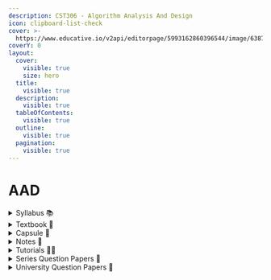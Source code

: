 ```yaml
---
description: CST306 - Algorithm Analysis And Design
icon: clipboard-list-check
cover: >-
  https://www.educative.io/v2api/editorpage/5993162860396544/image/6387039647825920
coverY: 0
layout:
  cover:
    visible: true
    size: hero
  title:
    visible: true
  description:
    visible: true
  tableOfContents:
    visible: true
  outline:
    visible: true
  pagination:
    visible: true
---
```


# AAD

<details>

<summary>Syllabus 📚</summary>

[CST306](https://drive.google.com/file/d/1LR86OhRV5Ro7uItDxil5g4XGeXuRSMMZ/view?usp=drive_link) 👈

</details>

<details>

<summary>Textbook 📖</summary>

[AAD Textbook](https://drive.google.com/drive/folders/1CDroLDQUkEis9Tabkg1thKmBljDXBBUO?usp=drive_link) 👈

</details>

<details>

<summary>Capsule 💊</summary>

[AAD Short Notes](https://drive.google.com/drive/folders/1qfmOUWEd3EmqLAy6D5UzEUHfqYW6exTP?usp=drive_link) 👈

</details>

<details>

<summary>Notes 📒</summary>

[AAD Notes](https://drive.google.com/drive/folders/1QntBPDtrHFj-MQFRQgC80yuU1b1-5oUP?usp=drive_link) 👈

</details>

<details>

<summary>Tutorials 🧑‍🏫</summary>

[Algorithms - Abdul Bari](https://youtube.com/playlist?list=PLDN4rrl48XKpZkf03iYFl-O29szjTrs_O\&feature=shared) 👈

[Substitution method - Anjali Sharma](https://youtu.be/d1AuJv8ljm8?feature=shared) 👈

[Design and Analysis of Algorithm Tutorial - Geeks for Geeks](https://www.geeksforgeeks.org/design-and-analysis-of-algorithm-tutorial/) 👈

</details>

<details>

<summary>Series Question Papers 📃</summary>

[AAD Series QPs](https://drive.google.com/drive/folders/1baZt2WESxi9slUEfvlAukBsqrbHDrCy7?usp=drive_link) 👈

</details>

<details>

<summary>University Question Papers 📄</summary>

[AAD PYQs](https://drive.google.com/drive/folders/1Lcwx_yRajJfBziYj5n0vtrPMvsJbS8Ai?usp=drive_link) 👈

</details>

